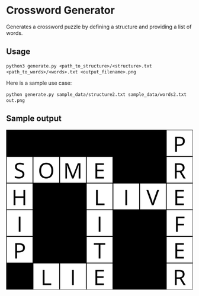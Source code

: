 # Crossword Generator
Generates a crossword puzzle by defining a structure and providing a list of words.

## Usage
```
python3 generate.py <path_to_structure>/<structure>.txt <path_to_words>/<words>.txt <output_filename>.png
```
Here is a sample use case:
```
python generate.py sample_data/structure2.txt sample_data/words2.txt out.png
```

## Sample output
![Output image](sample_data/out.png)